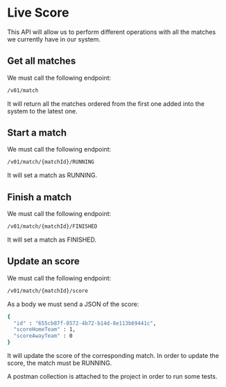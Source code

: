 # Live Score

This API will allow us to perform different operations with all the matches we currently have in our system.

## Get all matches

We must call the following endpoint:

``` bash
/v01/match
```

It will return all the matches ordered from the first one added into the system to the latest one.

## Start a match

We must call the following endpoint:

``` bash
/v01/match/{matchId}/RUNNING
```

It will set a match as RUNNING.

## Finish a match

We must call the following endpoint:

``` bash
/v01/match/{matchId}/FINISHED
```

It will set a match as FINISHED.

## Update an score

We must call the following endpoint:

``` bash
/v01/match/{matchId}/score
```

As a body we must send a JSON of the score:

``` bash
{
  "id" : "655cb87f-8572-4b72-b14d-8e113b69441c",
  "scoreHomeTeam" : 1,
  "scoreAwayTeam" : 0
}
```

It will update the score of the corresponding match. In order to update the score, the match must be RUNNING.

A postman collection is attached to the project in order to run some tests.